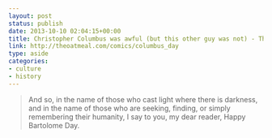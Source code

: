 ```yaml
---
layout: post
status: publish
date: 2013-10-10 02:04:15+00:00
title: Christopher Columbus was awful (but this other guy was not) - The Oatmeal
link: http://theoatmeal.com/comics/columbus_day
type: aside
categories:
- culture
- history
---
```


> 

> 
> And so, in the name of those who cast light where there is darkness, and in the name of those who are seeking, finding, or simply remembering their humanity, I say to you, my dear reader, Happy Bartolome Day.
> 
> 

